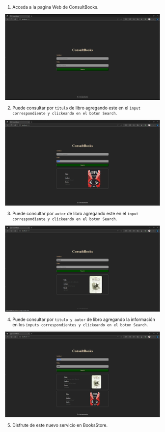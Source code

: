 1. Acceda a la pagina Web de ConsultBooks.

![Layout principal ConsultBooks](../assets/start.png)

2. Puede consultar por `titulo` de libro agregando este en el `input correspondiente y clickeando en el boton Search`.

![Busqueda por titulo](../assets/title.png)

3. Puede consultar por `autor` de libro agregando este en el `input correspondiente y clickeando en el boton Search`.

![Busqueda por autor](../assets/author.png)

4. Puede consultar por `titulo y autor` de libro agregando la información en los `inputs correspondientes y clickeando en el boton Search`.

![Busqueda ambos parametros](../assets/two_parameters.png)

5. Disfrute de este nuevo servicio en BooksStore.